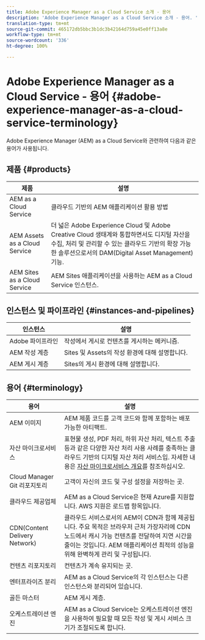 ```yaml
---
title: Adobe Experience Manager as a Cloud Service 소개 - 용어
description: 'Adobe Experience Manager as a Cloud Service 소개 - 용어. '
translation-type: tm+mt
source-git-commit: 465172db5bbc3b1dc3b42164d759a45e0ff13a8e
workflow-type: tm+mt
source-wordcount: '336'
ht-degree: 100%

---
```



# Adobe Experience Manager as a Cloud Service - 용어 {#adobe-experience-manager-as-a-cloud-service-terminology}

Adobe Experience Manager (AEM) as a Cloud Service와 관련하여 다음과 같은 용어가 사용됩니다.

## 제품 {#products}

| 제품 | 설명 |
|---|---|
| AEM as a Cloud Service | 클라우드 기반의 AEM 애플리케이션 활용 방법 |
| AEM Assets as a Cloud Service | 더 넓은 Adobe Experience Cloud 및 Adobe Creative Cloud 생태계와 통합하면서도 디지털 자산을 수집, 처리 및 관리할 수 있는 클라우드 기반의 확장 가능한 솔루션으로서의 DAM(Digital Asset Management) 기능. |
| AEM Sites as a Cloud Service  | AEM Sites 애플리케이션을 사용하는 AEM as a Cloud Service 인스턴스. |

## 인스턴스 및 파이프라인 {#instances-and-pipelines}

| 인스턴스 | 설명 |
|---|---|
| Adobe 파이프라인 | 작성에서 게시로 컨텐츠를 게시하는 메커니즘. |
| AEM 작성 계층 | Sites 및 Assets의 작성 환경에 대해 설명합니다. |
| AEM 게시 계층 | Sites의 게시 환경에 대해 설명합니다. |


<!-- This section of the table must be alphabetic -->

## 용어 {#terminology}

| 용어 | 설명 |
|---|---|
| AEM 이미지 | AEM 제품 코드를 고객 코드와 함께 포함하는 배포 가능한 아티팩트. |
| 자산 마이크로서비스 | 표현물 생성, PDF 처리, 하위 자산 처리, 텍스트 추출 등과 같은 다양한 자산 처리 사용 사례를 충족하는 클라우드 기반의 디지털 자산 처리 서비스입. 자세한 내용은 [자산 마이크로서비스 개요](/help/assets/asset-microservices-overview.md)를 참조하십시오. |
| Cloud Manager Git 리포지토리 | 고객이 자신의 코드 및 구성 설정을 저장하는 곳. |
| 클라우드 제공업체 | AEM as a Cloud Service은 현재 Azure를 지원합니다. AWS 지원은 로드맵 항목입니다. |
| CDN(Content Delivery Network) | 클라우드 서비스로서의 AEM이 CDN과 함께 제공됩니다. 주요 목적은 브라우저 근처 가장자리에 CDN 노드에서 캐시 가능 컨텐츠를 전달하여 지연 시간을 줄이는 것입니다. AEM 애플리케이션 최적의 성능을 위해 완벽하게 관리 및 구성됩니다. |
| 컨텐츠 리포지토리 | 컨텐츠가 계속 유지되는 곳. |
| 엔터프라이즈 분리 | AEM as a Cloud Service의 각 인스턴스는 다른 인스턴스와 분리되어 있습니다. |
| 골든 마스터 | AEM 게시 계층. |
| 오케스트레이션 엔진 | AEM as a Cloud Service는 오케스트레이션 엔진을 사용하여 필요할 때 모든 작성 및 게시 서비스 크기가 조절되도록 합니다. |
